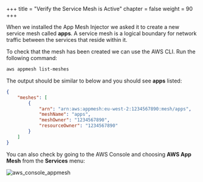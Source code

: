 +++
title = "Verify the Service Mesh is Active"
chapter = false
weight = 90
+++

When we installed the App Mesh Injector we asked it to create a new service mesh called **apps**.  A service mesh is a logical boundary for network traffic between the services that reside within it.

To check that the mesh has been created we can use the AWS CLI. Run the following command:

```bash
aws appmesh list-meshes
```

The output should be similar to below and you should see **apps** listed:

```json
{
    "meshes": [
        {
            "arn": "arn:aws:appmesh:eu-west-2:1234567890:mesh/apps",
            "meshName": "apps",
            "meshOwner": "1234567890",
            "resourceOwner": "1234567890"
        }
    ]
}
```

You can also check by going to the AWS Console and choosing **AWS App Mesh** from the **Services** menu:

![aws_console_appmesh](/images/aws_console_appmesh.png)
